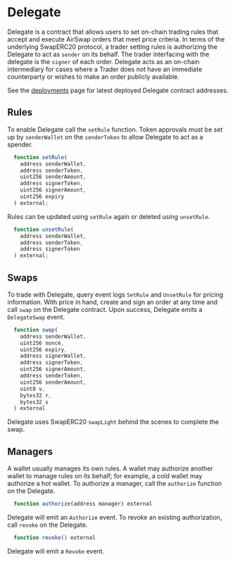 # Delegate

Delegate is a contract that allows users to set on-chain trading rules that accept and execute AirSwap orders that meet price criteria. In terms of the underlying SwapERC20 protocol, a trader setting rules is authorizing the Delegate to act as `sender` on its behalf. The trader interfacing with the delegate is the `signer` of each order. Delegate acts as an on-chain intermediary for cases where a Trader does not have an immediate counterparty or wishes to make an order publicly available.

See the [deployments](./deployments.md) page for latest deployed Delegate contract addresses.

## Rules

To enable Delegate call the `setRule` function. Token approvals must be set up by `senderWallet` on the `senderToken` to allow Delegate to act as a spender.

```typescript
  function setRule(
    address senderWallet,
    address senderToken,
    uint256 senderAmount,
    address signerToken,
    uint256 signerAmount,
    uint256 expiry
  ) external;
```

Rules can be updated using `setRule` again or deleted using `unsetRule`.

```typescript
  function unsetRule(
    address senderWallet,
    address senderToken,
    address signerToken
  ) external;
```

## Swaps

To trade with Delegate, query event logs `SetRule` and `UnsetRule` for pricing information. With price in hand, create and sign an order at any time and call `swap` on the Delegate contract. Upon success, Delegate emits a `DelegateSwap` event.

```typescript
  function swap(
    address senderWallet,
    uint256 nonce,
    uint256 expiry,
    address signerWallet,
    address signerToken,
    uint256 signerAmount,
    address senderToken,
    uint256 senderAmount,
    uint8 v,
    bytes32 r,
    bytes32 s
  ) external
```

Delegate uses SwapERC20 `swapLight` behind the scenes to complete the swap.

## Managers

A wallet usually manages its own rules. A wallet may authorize another wallet to manage rules on its behalf; for example, a cold wallet may authorize a hot wallet. To authorize a manager, call the `authorize` function on the Delegate.

```typescript
  function authorize(address manager) external
```

Delegate will emit an `Authorize` event. To revoke an existing authorization, call `revoke` on the Delegate.

```typescript
  function revoke() external
```

Delegate will emit a `Revoke` event.